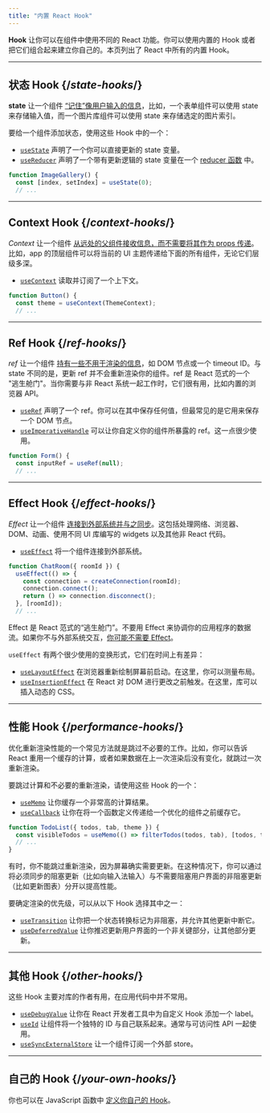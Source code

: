 ```yaml
---
title: "内置 React Hook"
---
```


<Intro>

**Hook** 让你可以在组件中使用不同的 React 功能。你可以使用内置的 Hook 或者把它们组合起来建立你自己的。本页列出了 React 中所有的内置 Hook。

</Intro>

---

## 状态 Hook {/*state-hooks*/}

**state** 让一个组件 [“记住”像用户输入的信息](/learn/state-a-components-memory)，比如，一个表单组件可以使用 state 来存储输入值，而一个图片库组件可以使用 state 来存储选定的图片索引。

要给一个组件添加状态，使用这些 Hook 中的一个：

* [`useState`](/reference/react/useState) 声明了一个你可以直接更新的 state 变量。
* [`useReducer`](/reference/react/useReducer) 声明了一个带有更新逻辑的 state 变量在一个 [reducer 函数](/learn/extracting-state-logic-into-a-reducer) 中。

```js
function ImageGallery() {
  const [index, setIndex] = useState(0);
  // ...
```

---

## Context Hook {/*context-hooks*/}

*Context* 让一个组件 [从远处的父组件接收信息，而不需要将其作为 props 传递](/learn/passing-props-to-a-component)。比如，app 的顶层组件可以将当前的 UI 主题传递给下面的所有组件，无论它们层级多深。

* [`useContext`](/reference/react/useContext) 读取并订阅了一个上下文。

```js
function Button() {
  const theme = useContext(ThemeContext);
  // ...
```

---

## Ref Hook {/*ref-hooks*/}

*ref* 让一个组件 [持有一些不用于渲染的信息](/learn/referencing-values-with-refs)，如 DOM 节点或一个 timeout ID。与 state 不同的是，更新 ref 并不会重新渲染你的组件。ref 是 React 范式的一个 "逃生舱门"。当你需要与非 React 系统一起工作时，它们很有用，比如内置的浏览器 API。

* [`useRef`](/reference/react/useRef) 声明了一个 ref。你可以在其中保存任何值，但最常见的是它用来保存一个 DOM 节点。
* [`useImperativeHandle`](/reference/react/useImperativeHandle) 可以让你自定义你的组件所暴露的 ref。这一点很少使用。

```js
function Form() {
  const inputRef = useRef(null);
  // ...
```

---

## Effect Hook {/*effect-hooks*/}

*Effect* 让一个组件 [连接到外部系统并与之同步](/learn/synchronizing-with-effects)。这包括处理网络、浏览器、DOM、动画、使用不同 UI 库编写的 widgets 以及其他非 React 代码。

* [`useEffect`](/reference/react/useEffect) 将一个组件连接到外部系统。

```js
function ChatRoom({ roomId }) {
  useEffect(() => {
    const connection = createConnection(roomId);
    connection.connect();
    return () => connection.disconnect();
  }, [roomId]);
  // ...
```

Effect 是 React 范式的“逃生舱门”。不要用 Effect 来协调你的应用程序的数据流。如果你不与外部系统交互，[你可能不需要 Effect](/learn/you-might-not-need-an-effect)。

`useEffect` 有两个很少使用的变换形式，它们在时间上有差异：

* [`useLayoutEffect`](/reference/react/useLayoutEffect) 在浏览器重新绘制屏幕前启动。在这里，你可以测量布局。
* [`useInsertionEffect`](/reference/react/useInsertionEffect) 在 React 对 DOM 进行更改之前触发。在这里，库可以插入动态的 CSS。

---

## 性能 Hook {/*performance-hooks*/}

优化重新渲染性能的一个常见方法就是跳过不必要的工作。比如，你可以告诉 React 重用一个缓存的计算，或者如果数据在上一次渲染后没有变化，就跳过一次重新渲染。

要跳过计算和不必要的重新渲染，请使用这些 Hook 的一个：

* [`useMemo`](/reference/react/useMemo) 让你缓存一个非常高的计算结果。
* [`useCallback`](/reference/react/useCallback) 让你在将一个函数定义传递给一个优化的组件之前缓存它。

```js
function TodoList({ todos, tab, theme }) {
  const visibleTodos = useMemo(() => filterTodos(todos, tab), [todos, tab]);
  // ...
}
```

有时，你不能跳过重新渲染，因为屏幕确实需要更新。在这种情况下，你可以通过将必须同步的阻塞更新（比如向输入法输入）与不需要阻塞用户界面的非阻塞更新（比如更新图表）分开以提高性能。

要确定渲染的优先级，可以从以下 Hook 选择其中之一：

* [`useTransition`](/reference/react/useTransition) 让你把一个状态转换标记为非阻塞，并允许其他更新中断它。
* [`useDeferredValue`](/reference/react/useDeferredValue) 让你推迟更新用户界面的一个非关键部分，让其他部分更新。

---

## 其他 Hook {/*other-hooks*/}

这些 Hook 主要对库的作者有用，在应用代码中并不常用。

* [`useDebugValue`](/reference/react/useDebugValue) 让你在 React 开发者工具中为自定义 Hook 添加一个 label。
* [`useId`](/reference/react/useId) 让组件将一个独特的 ID 与自己联系起来。通常与可访问性 API 一起使用。
* [`useSyncExternalStore`](/reference/react/useSyncExternalStore) 让一个组件订阅一个外部 store。

---

## 自己的 Hook {/*your-own-hooks*/}

你也可以在 JavaScript 函数中 [定义你自己的 Hook](/learn/reusing-logic-with-custom-hooks#extracting-your-own-custom-hook-from-a-component)。
